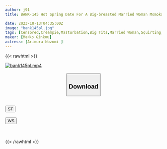 ```yaml
---
author: j91
title: BANK-145 Hot Spring Date For A Big-breasted Married Woman Momoka, A 27-year-old Beautiful Fair-skinned Married Woman With A Pretty Face And A Strong Sexual Desire

date: 2023-10-13T04:35:00Z
image: "bank145pl.jpg"
tags: [Censored,Creampie,Masturbation,Big Tits,Married Woman,Squirting,Cum,Kimono, Mourning,Hot Spring	]
maker: [Ma￮ko Ginkou]
actress: [Arimura Nozomi ]
---
```



{{< rawhtml >}}

<div class="video" data-videoid="my6PxOjge9ibPMd">
    <a href="javascript:;">
        <img src="https://my.j91.asia/posts/bank145pl/bank145pl.jpg" width="WIDTH" height="HEIGHT" alt="bank145pl.mp4" loading="lazy">
    </a>
</div>

<script type="text/javascript" src="https://j91.asia/asset/on-demand-st.js"></script>

<br>
  <link rel="stylesheet" href="https://j91.asia/asset/bs5.css">
  
  <center>
  <button class="btn btn-primary" type="button" data-bs-toggle="collapse" data-bs-target=".multi-collapse" aria-expanded="false" aria-controls="multiCollapseExample1 multiCollapseExample2"><h2>Download</h2></button></center>
</p>
<div class="row">
  <div class="col">
    <div class="collapse multi-collapse" id="multiCollapseExample1">
      <div class="card card-body">
	      	      <br>
<div class="buttons">  
<a href="https://streamtape.to/v/my6PxOjge9ibPMd"><button class="btn-hover color-3"><i class="fa fa-download"></i> ST</button></a></div>
    </div>
  </div>
</div>
  <div class="col">
    <div class="collapse multi-collapse" id="multiCollapseExample2">
      <div class="card card-body">
	      <br>
<div class="buttons">
    <a href="https://wolfstream.tv/y6pxedi0jnoa"><button class="btn-hover color-9"><i class="fa fa-download"></i> WS</button></a></div>
<br><br>
      </div>
    </div>
  </div>
</div>

{{< /rawhtml >}}
